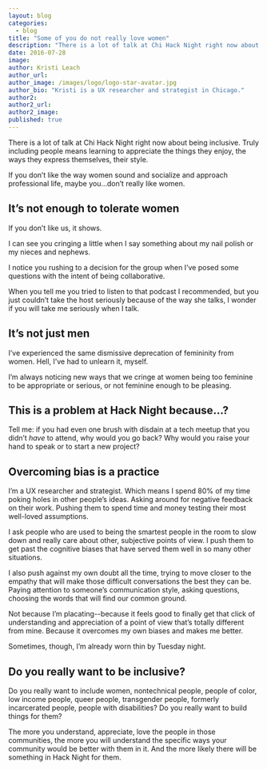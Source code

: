 ```yaml
---
layout: blog
categories: 
  - blog
title: "Some of you do not really love women"
description: "There is a lot of talk at Chi Hack Night right now about being inclusive. Truly including people means learning to appreciate the things they enjoy, the ways they express themselves, their style. If you don’t like the way women sound and socialize and approach professional life, maybe you…don’t really like women."
date: 2016-07-28
image: 
author: Kristi Leach
author_url: 
author_image: /images/logo/logo-star-avatar.jpg
author_bio: "Kristi is a UX researcher and strategist in Chicago."
author2: 
author2_url: 
author2_image: 
published: true
---
```


There is a lot of talk at Chi Hack Night right now about being inclusive. Truly including people means learning to appreciate the things they enjoy, the ways they express themselves, their style. 

If you don’t like the way women sound and socialize and approach professional life, maybe you…don’t really like women.

## It’s not enough to tolerate women

If you don’t like us, it shows. 

I can see you cringing a little when I say something about my nail polish or my nieces and nephews. 

I notice you rushing to a decision for the group when I’ve posed some questions with the intent of being collaborative. 

When you tell me you tried to listen to that podcast I recommended, but you just couldn’t take the host seriously because of the way she talks, I wonder if you will take me seriously when I talk.

## It’s not just men

I’ve experienced the same dismissive deprecation of femininity from women. Hell, I’ve had to unlearn it, myself. 

I’m always noticing new ways that we cringe at women being too feminine to be appropriate or serious, or not feminine enough to be pleasing. 

## This is a problem at Hack Night because…?

Tell me: if you had even one brush with disdain at a tech meetup that you didn’t *have* to attend, why would you go back? Why would you raise your hand to speak or to start a new project?

## Overcoming bias is a practice

I’m a UX researcher and strategist. Which means I spend 80% of my time poking holes in other people’s ideas. Asking around for negative feedback on their work. Pushing them to spend time and money testing their most well-loved assumptions. 

I ask people who are used to being the smartest people in the room to slow down and really care about other, subjective points of view. I push them to get past the cognitive biases that have served them well in so many other situations. 

I also push against my own doubt all the time, trying to move closer to the empathy that will make those difficult conversations the best they can be. Paying attention to someone’s communication style, asking questions, choosing the words that will find our common ground. 

Not because I’m placating--because it feels good to finally get that click of understanding and appreciation of a point of view that’s totally different from mine. Because it overcomes my own biases and makes me better.

Sometimes, though, I’m already worn thin by Tuesday night.

## Do you really want to be inclusive?

Do you really want to include women, nontechnical people, people of color, low income people, queer people, transgender people, formerly incarcerated people, people with disabilities? Do you really want to build things for them? 

The more you understand, appreciate, love the people in those communities, the more you will understand the specific ways your community would be better with them in it. And the more likely there will be something in Hack Night for them.
